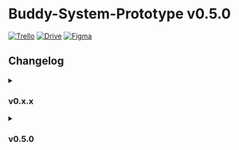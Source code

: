 # Buddy-System-Prototype v0.5.0

[![Trello](https://img.shields.io/badge/Trello-Buddy%20System-gold?style=flat&logo=trello&logoColor=gold)](https://trello.com/b/uMhBe6WG/test-client) 
[![Drive](https://img.shields.io/badge/Google%20Drive-Sprites-4f88d9?style=flat&logo=googledrive&logoColor=4f88d9)](https://drive.google.com/drive/folders/1dFVxvpVcE2ASSKxN3ZY_Zmdh2MrkL-_U)
[![Figma](https://img.shields.io/badge/Figma-Journey%20Map-red?style=flat&logo=figma)](https://www.figma.com/file/KajRMObt9qnlSC2TYpN17P/Untitled?node-id=0%3A1&t=27denNF0DfeVXQKb-1)


<h2>Changelog</h2>

<details>
<summary><h3>v0.x.x</h3></summary>

<h4>Additions</h4>

- Increased speed of boxes
- Slowed down / decreased number of clouds.
- Replaced green button with red on level 5
- Added level reset button

<h4>Bug Fixes</h4>

- Fixed softlock on level 3
</details>


<details>
<summary><h3>v0.5.0</h3></summary>

<h4>Additions</h4>

- Added parallax backgrounds
- Created levels 1-4.
- Added Player movement + abilities.
- Implimented Co-op Controls (WASD and Arrow Keys)
- Created main game objects; red/green buttons, boxes, moving platforms, doors.
- Added loading between scenes via exit.
- Added clouds visual effect.
- Main menu GUI created. Functionality is upcoming.

<h4>Bug Fixes</h4>

- Fixed objects not moving with a moving platform.
- Players and boxes no longer need to be directly at the center of P1 to be bounced.
- Fixed exits triggering after colliding with only one player.
</details>
